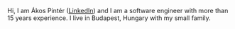 Hi, I am  Ákos Pintér ([LinkedIn](https://www.linkedin.com/in/%C3%A1kos-pint%C3%A9r-aa7b80a6/)) and I am a software engineer with more than 15 years experience. I live in Budapest, Hungary with my small family.
